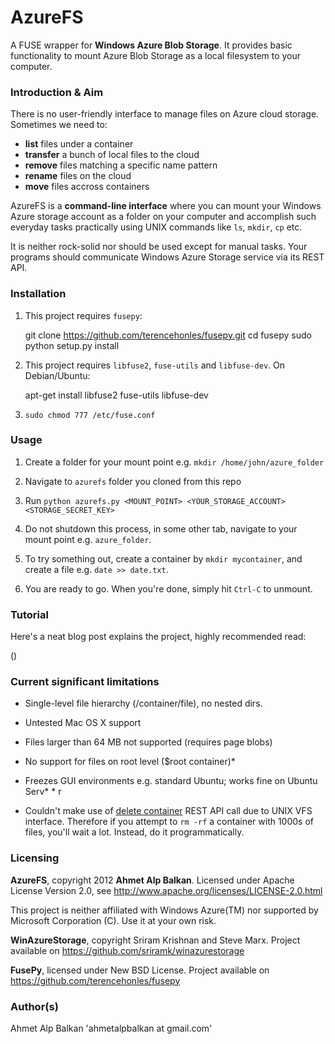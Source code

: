 AzureFS
=======

A FUSE wrapper for **Windows Azure Blob Storage**. It provides basic
functionality to mount Azure Blob Storage as a local filesystem to
your computer.

### Introduction & Aim

There is no user-friendly interface to manage files on Azure cloud 
storage. Sometimes we need to:

* **list** files under a container
* **transfer** a bunch of local files to the cloud
* **remove** files matching a specific name pattern
* **rename** files on the cloud
* **move** files accross containers

AzureFS is a **command-line interface** where you can mount your Windows
Azure storage account as a folder on your computer and accomplish
such everyday tasks practically using UNIX commands like `ls`, `mkdir`, `cp` etc.

It is neither rock-solid nor should be used except for manual tasks. 
Your programs should communicate Windows Azure Storage service via
its REST API.

### Installation

1. This project requires `fusepy`:

    git clone https://github.com/terencehonles/fusepy.git
    cd fusepy
    sudo python setup.py install

2. This project requires `libfuse2`, `fuse-utils` and `libfuse-dev`.
On Debian/Ubuntu:

    apt-get install libfuse2 fuse-utils libfuse-dev

3. `sudo chmod 777 /etc/fuse.conf`

### Usage

1. Create a folder for your mount point e.g. `mkdir /home/john/azure_folder`

2. Navigate to `azurefs` folder you cloned from this repo

3. Run `python azurefs.py <MOUNT_POINT> <YOUR_STORAGE_ACCOUNT> <STORAGE_SECRET_KEY>`

4. Do not shutdown this process, in some other tab, navigate to your mount
point e.g. `azure_folder`.

5. To try something out, create a container by `mkdir mycontainer`, and create
a file e.g. `date >> date.txt`.

6. You are ready to go. When you're done, simply hit `Ctrl-C` to unmount.

### Tutorial

Here's a neat blog post explains the project, highly recommended read:

(<!-- blog post here -->)


### Current significant limitations

* Single-level file hierarchy (/container/file), no nested dirs.
* Untested Mac OS X support
* Files larger than 64 MB not supported (requires page blobs)
* No support for files on root level ($root container)* 
* Freezes GUI environments e.g. standard Ubuntu; works fine on Ubuntu Serv* * r

* Couldn't make use of [delete container](http://msdn.microsoft.com/en-us/library/windowsazure/dd179408.aspx) REST API call due to UNIX VFS interface. 
Therefore if you attempt to `rm -rf` a container with 1000s of files, you'll wait a 
lot. Instead, do it programmatically.

### Licensing

**AzureFS**, copyright 2012 **Ahmet Alp Balkan**. Licensed under Apache
License Version 2.0, see http://www.apache.org/licenses/LICENSE-2.0.html

This project is neither affiliated with Windows Azure(TM) nor
supported by Microsoft Corporation (C). Use it at your own risk.

**WinAzureStorage**, copyright Sriram Krishnan and Steve Marx.
Project available on https://github.com/sriramk/winazurestorage

**FusePy**, licensed under New BSD License. Project available on
https://github.com/terencehonles/fusepy

### Author(s)

Ahmet Alp Balkan 'ahmetalpbalkan at gmail.com'

